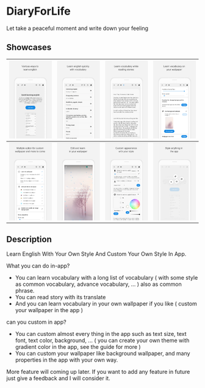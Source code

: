 # DiaryForLife
Let take a peaceful moment and write down your feeling

## Showcases

|![](docs/images/Shot1.png)|![](docs/images/Shot2.png)|![](docs/images/Shot3.png)|![](docs/images/Shot4.png)|
|:-----------------------:|:-----------------------:|:-----------------------:|:-----------------------:|
|![](docs/images/Shot5.png)|![](docs/images/Shot6.png)|![](docs/images/Shot7.png)|![](docs/images/Shot8.png)|

## Description
Learn English With Your Own Style And Custom Your Own Style In App.

What you can do in-app?
- You can learn vocabulary with a long list of vocabulary ( with some style as common vocabulary, advance vocabulary, ... ) also as common phrase.
- You can read story with its translate 
- And you can learn vocabulary in your own wallpaper if you like ( custom your wallpaper in the app )

 can you custom in app?
- You can custom almost every thing in the app such as text size, text font, text color, background, ... ( you can create your own theme with gradient color in the app, see the guide for more )
- You can custom your wallpaper like background wallpaper, and many properties in the app with your own way.

More feature will coming up later.
If you want to add any feature in future just give a feedback and I will consider it.